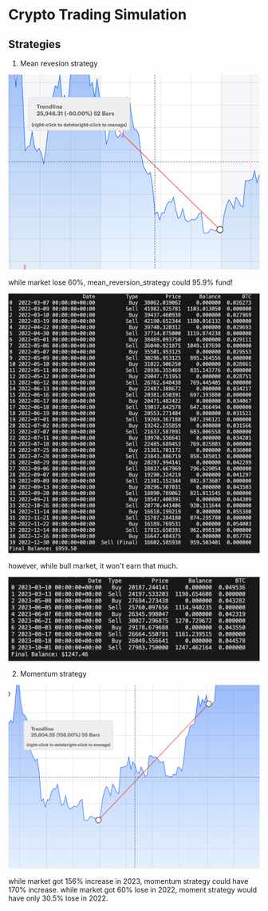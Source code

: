 # Crypto Trading Simulation

## Strategies

1. Mean revesion strategy

![yahoo data with 60% lose](assets/images/image.png)

while market lose 60%, mean_reversion_strategy could 95.9% fund!

![keep 95.9% with mean_reversion_strategy](assets/images/image-1.png)

however, while bull market, it won't earn that much.

![mean reversion strategy during the bull market](assets/images/image-3.png)

2. Momentum strategy

![yahoo data with 156% increase](assets/images/image-2.png)

while market got 156% increase in 2023, momentum strategy could have 170% increase.
while market got 60% lose in 2022, moment strategy would have only 30.5% lose in 2022.
